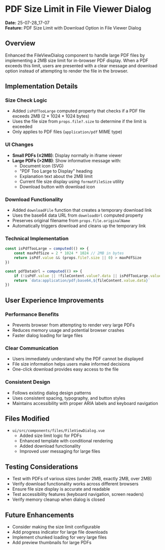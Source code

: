 # PDF Size Limit in File Viewer Dialog

**Date:** 25-07-28_17-07  
**Feature:** PDF Size Limit with Download Option in File Viewer Dialog

## Overview

Enhanced the FileViewDialog component to handle large PDF files by implementing a 2MB size limit for in-browser PDF display. When a PDF exceeds this limit, users are presented with a clear message and download option instead of attempting to render the file in the browser.

## Implementation Details

### Size Check Logic
- Added `isPdfTooLarge` computed property that checks if a PDF file exceeds 2MB (2 * 1024 * 1024 bytes)
- Uses the file size from `props.file?.size` to determine if the limit is exceeded
- Only applies to PDF files (`application/pdf` MIME type)

### UI Changes
- **Small PDFs (≤2MB)**: Display normally in iframe viewer
- **Large PDFs (>2MB)**: Show informative message with:
  - Document icon (SVG)
  - "PDF Too Large to Display" heading
  - Explanation text about the 2MB limit
  - Current file size display using `formatFileSize` utility
  - Download button with download icon

### Download Functionality
- Added `downloadFile` function that creates a temporary download link
- Uses the base64 data URL from `downloadUrl` computed property
- Preserves original filename from `props.file.originalName`
- Automatically triggers download and cleans up the temporary link

### Technical Implementation
```typescript
const isPdfTooLarge = computed(() => {
    const maxPdfSize = 2 * 1024 * 1024 // 2MB in bytes
    return isPdf.value && (props.file?.size || 0) > maxPdfSize
})

const pdfDataUrl = computed(() => {
    if (!isPdf.value || !fileContent.value?.data || isPdfTooLarge.value) return ''
    return `data:application/pdf;base64,${fileContent.value.data}`
})
```

## User Experience Improvements

### Performance Benefits
- Prevents browser from attempting to render very large PDFs
- Reduces memory usage and potential browser crashes
- Faster dialog loading for large files

### Clear Communication
- Users immediately understand why the PDF cannot be displayed
- File size information helps users make informed decisions
- One-click download provides easy access to the file

### Consistent Design
- Follows existing dialog design patterns
- Uses consistent spacing, typography, and button styles
- Maintains accessibility with proper ARIA labels and keyboard navigation

## Files Modified

- `ui/src/components/files/FileViewDialog.vue`
  - Added size limit logic for PDFs
  - Enhanced template with conditional rendering
  - Added download functionality
  - Improved user messaging for large files

## Testing Considerations

- Test with PDFs of various sizes (under 2MB, exactly 2MB, over 2MB)
- Verify download functionality works across different browsers
- Ensure file size display is accurate and readable
- Test accessibility features (keyboard navigation, screen readers)
- Verify memory cleanup when dialog is closed

## Future Enhancements

- Consider making the size limit configurable
- Add progress indicator for large file downloads
- Implement chunked loading for very large files
- Add preview thumbnails for large PDFs
